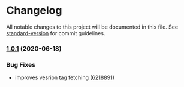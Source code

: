 # Changelog

All notable changes to this project will be documented in this file. See [standard-version](https://github.com/conventional-changelog/standard-version) for commit guidelines.

### [1.0.1](https://github.com/spartanbio/gh-action-qms-release/compare/v1.0.0...v1.0.1) (2020-06-18)


### Bug Fixes

* improves vesrion tag fetching ([6218891](https://github.com/spartanbio/gh-action-qms-release/commit/6218891d4c7e718f978c9d6f5635a90d4a4a8e5a))

